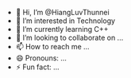 - 👋 Hi, I’m @HiangLuvThunnei
- 👀 I’m interested in Technology
- 🌱 I’m currently learning C++
- 💞️ I’m looking to collaborate on ...
- 📫 How to reach me ...
- 😄 Pronouns: ...
- ⚡ Fun fact: ...
<!---
HiangLuvThunnei/HiangLuvThunnei is a ✨ special ✨ repository because its `README.md` (this file) appears on your GitHub profile.
You can click the Preview link to take a look at your changes.
--->
